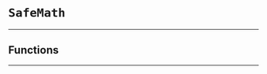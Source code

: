 [Factory]: ../Factory.md#Factory
[Factory-isInstantiation-mapping-address----bool-]: ../Factory.md#Factory-isInstantiation-mapping-address----bool-
[Factory-instantiations-mapping-address----address---]: ../Factory.md#Factory-instantiations-mapping-address----address---
[Factory-getInstantiationCount-address-]: ../Factory.md#Factory-getInstantiationCount-address-
[Factory-register-address-]: ../Factory.md#Factory-register-address-
[Factory-ContractInstantiation-address-address-]: ../Factory.md#Factory-ContractInstantiation-address-address-
[MultiSigWallet]: ../MultiSigWallet.md#MultiSigWallet
[MultiSigWallet-onlyModerator--]: ../MultiSigWallet.md#MultiSigWallet-onlyModerator--
[MultiSigWallet-onlyWallet--]: ../MultiSigWallet.md#MultiSigWallet-onlyWallet--
[MultiSigWallet-ownerDoesNotExist-address-]: ../MultiSigWallet.md#MultiSigWallet-ownerDoesNotExist-address-
[MultiSigWallet-ownerExists-address-]: ../MultiSigWallet.md#MultiSigWallet-ownerExists-address-
[MultiSigWallet-transactionExists-uint256-]: ../MultiSigWallet.md#MultiSigWallet-transactionExists-uint256-
[MultiSigWallet-confirmed-uint256-address-]: ../MultiSigWallet.md#MultiSigWallet-confirmed-uint256-address-
[MultiSigWallet-notConfirmed-uint256-address-]: ../MultiSigWallet.md#MultiSigWallet-notConfirmed-uint256-address-
[MultiSigWallet-notExecuted-uint256-]: ../MultiSigWallet.md#MultiSigWallet-notExecuted-uint256-
[MultiSigWallet-notNull-address-]: ../MultiSigWallet.md#MultiSigWallet-notNull-address-
[MultiSigWallet-validRequirement-uint256-uint256-]: ../MultiSigWallet.md#MultiSigWallet-validRequirement-uint256-uint256-
[MultiSigWallet-MAX_OWNER_COUNT-uint256]: ../MultiSigWallet.md#MultiSigWallet-MAX_OWNER_COUNT-uint256
[MultiSigWallet-transactions-mapping-uint256----struct-MultiSigWallet-Transaction-]: ../MultiSigWallet.md#MultiSigWallet-transactions-mapping-uint256----struct-MultiSigWallet-Transaction-
[MultiSigWallet-confirmations-mapping-uint256----mapping-address----bool--]: ../MultiSigWallet.md#MultiSigWallet-confirmations-mapping-uint256----mapping-address----bool--
[MultiSigWallet-isOwner-mapping-address----bool-]: ../MultiSigWallet.md#MultiSigWallet-isOwner-mapping-address----bool-
[MultiSigWallet-owners-address--]: ../MultiSigWallet.md#MultiSigWallet-owners-address--
[MultiSigWallet-moderator-address]: ../MultiSigWallet.md#MultiSigWallet-moderator-address
[MultiSigWallet-required-uint256]: ../MultiSigWallet.md#MultiSigWallet-required-uint256
[MultiSigWallet-transactionCount-uint256]: ../MultiSigWallet.md#MultiSigWallet-transactionCount-uint256
[MultiSigWallet-receive--]: ../MultiSigWallet.md#MultiSigWallet-receive--
[MultiSigWallet-constructor-address---uint256-]: ../MultiSigWallet.md#MultiSigWallet-constructor-address---uint256-
[MultiSigWallet-changeRequirement-uint256-]: ../MultiSigWallet.md#MultiSigWallet-changeRequirement-uint256-
[MultiSigWallet-submitTransaction-address-uint256-bytes-]: ../MultiSigWallet.md#MultiSigWallet-submitTransaction-address-uint256-bytes-
[MultiSigWallet-confirmTransaction-uint256-]: ../MultiSigWallet.md#MultiSigWallet-confirmTransaction-uint256-
[MultiSigWallet-revokeConfirmation-uint256-]: ../MultiSigWallet.md#MultiSigWallet-revokeConfirmation-uint256-
[MultiSigWallet-executeTransaction-uint256-]: ../MultiSigWallet.md#MultiSigWallet-executeTransaction-uint256-
[MultiSigWallet-isConfirmed-uint256-]: ../MultiSigWallet.md#MultiSigWallet-isConfirmed-uint256-
[MultiSigWallet-addTransaction-address-uint256-bytes-]: ../MultiSigWallet.md#MultiSigWallet-addTransaction-address-uint256-bytes-
[MultiSigWallet-getConfirmationCount-uint256-]: ../MultiSigWallet.md#MultiSigWallet-getConfirmationCount-uint256-
[MultiSigWallet-getTransactionCount-bool-bool-]: ../MultiSigWallet.md#MultiSigWallet-getTransactionCount-bool-bool-
[MultiSigWallet-getOwners--]: ../MultiSigWallet.md#MultiSigWallet-getOwners--
[MultiSigWallet-getConfirmations-uint256-]: ../MultiSigWallet.md#MultiSigWallet-getConfirmations-uint256-
[MultiSigWallet-getTransactionIds-uint256-uint256-bool-bool-]: ../MultiSigWallet.md#MultiSigWallet-getTransactionIds-uint256-uint256-bool-bool-
[MultiSigWallet-addAddress-address-]: ../MultiSigWallet.md#MultiSigWallet-addAddress-address-
[MultiSigWallet-removeAddess-address-]: ../MultiSigWallet.md#MultiSigWallet-removeAddess-address-
[MultiSigWallet-changeNewOwner-address-]: ../MultiSigWallet.md#MultiSigWallet-changeNewOwner-address-
[MultiSigWallet-Confirmation-address-uint256-]: ../MultiSigWallet.md#MultiSigWallet-Confirmation-address-uint256-
[MultiSigWallet-Revocation-address-uint256-]: ../MultiSigWallet.md#MultiSigWallet-Revocation-address-uint256-
[MultiSigWallet-Submission-uint256-]: ../MultiSigWallet.md#MultiSigWallet-Submission-uint256-
[MultiSigWallet-Execution-uint256-]: ../MultiSigWallet.md#MultiSigWallet-Execution-uint256-
[MultiSigWallet-ExecutionFailure-uint256-]: ../MultiSigWallet.md#MultiSigWallet-ExecutionFailure-uint256-
[MultiSigWallet-Deposit-address-uint256-]: ../MultiSigWallet.md#MultiSigWallet-Deposit-address-uint256-
[MultiSigWallet-OwnerAddition-address-]: ../MultiSigWallet.md#MultiSigWallet-OwnerAddition-address-
[MultiSigWallet-OwnerRemoval-address-]: ../MultiSigWallet.md#MultiSigWallet-OwnerRemoval-address-
[MultiSigWallet-RequirementChange-uint256-]: ../MultiSigWallet.md#MultiSigWallet-RequirementChange-uint256-
[MultiSigWallet-Transaction]: ../MultiSigWallet.md#MultiSigWallet-Transaction
[MultiSigWalletFactory]: ../MultiSigWalletFactory.md#MultiSigWalletFactory
[MultiSigWalletFactory-ownerToMultiSigWallet-mapping-address----contract-MultiSigWallet-]: ../MultiSigWalletFactory.md#MultiSigWalletFactory-ownerToMultiSigWallet-mapping-address----contract-MultiSigWallet-
[MultiSigWalletFactory-isAddressConnection-mapping-address----bool-]: ../MultiSigWalletFactory.md#MultiSigWalletFactory-isAddressConnection-mapping-address----bool-
[MultiSigWalletFactory-create-address---uint256-bytes8---address---bytes---uint256-]: ../MultiSigWalletFactory.md#MultiSigWalletFactory-create-address---uint256-bytes8---address---bytes---uint256-
[MultiSigWalletFactory-addAddress-bytes8---address---bytes---uint256-]: ../MultiSigWalletFactory.md#MultiSigWalletFactory-addAddress-bytes8---address---bytes---uint256-
[MultiSigWalletFactory-deleteAddress-address-bytes8---address---bytes---uint256-]: ../MultiSigWalletFactory.md#MultiSigWalletFactory-deleteAddress-address-bytes8---address---bytes---uint256-
[MultiSigWalletFactory-getAllAddress-address-]: ../MultiSigWalletFactory.md#MultiSigWalletFactory-getAllAddress-address-
[MultiSigWalletFactory-checkSameUser-address---]: ../MultiSigWalletFactory.md#MultiSigWalletFactory-checkSameUser-address---
[MultiSigWalletFactory-verifyIntegrity-bytes8---address---bytes---]: ../MultiSigWalletFactory.md#MultiSigWalletFactory-verifyIntegrity-bytes8---address---bytes---
[Recorder]: ../Recorder.md#Recorder
[Recorder-onlyModerator--]: ../Recorder.md#Recorder-onlyModerator--
[Recorder-mergeRequest-mapping-address----address-]: ../Recorder.md#Recorder-mergeRequest-mapping-address----address-
[Recorder-deposited-mapping-uint256----uint256-]: ../Recorder.md#Recorder-deposited-mapping-uint256----uint256-
[Recorder-trava-address]: ../Recorder.md#Recorder-trava-address
[Recorder-moderator-address]: ../Recorder.md#Recorder-moderator-address
[Recorder-nonce-uint256]: ../Recorder.md#Recorder-nonce-uint256
[Recorder-fee-uint256]: ../Recorder.md#Recorder-fee-uint256
[Recorder-constructor-address-uint256-]: ../Recorder.md#Recorder-constructor-address-uint256-
[Recorder-makeMergeRequest-address---bytes---uint256-]: ../Recorder.md#Recorder-makeMergeRequest-address---bytes---uint256-
[Recorder-cancelMergeRequest-address---bytes---uint256-uint256-]: ../Recorder.md#Recorder-cancelMergeRequest-address---bytes---uint256-uint256-
[Recorder-setFee-uint256-]: ../Recorder.md#Recorder-setFee-uint256-
[Recorder-setModerator-address-]: ../Recorder.md#Recorder-setModerator-address-
[Recorder-verifyIntegrity-address---bytes---uint256-]: ../Recorder.md#Recorder-verifyIntegrity-address---bytes---uint256-
[Recorder-withdraw-address-uint256-]: ../Recorder.md#Recorder-withdraw-address-uint256-
[Recorder-mergeRequestCreated-address-address-uint256-]: ../Recorder.md#Recorder-mergeRequestCreated-address-address-uint256-
[Recorder-mergeRequestCanceled-uint256-]: ../Recorder.md#Recorder-mergeRequestCanceled-uint256-
[Recorder-changeModerator-address-address-]: ../Recorder.md#Recorder-changeModerator-address-address-
[Recorder-changeFee-uint256-]: ../Recorder.md#Recorder-changeFee-uint256-
[Recorder-withdrawal-address-address-uint256-]: ../Recorder.md#Recorder-withdrawal-address-address-uint256-
[Recorder-deposit-address-uint256-]: ../Recorder.md#Recorder-deposit-address-uint256-
[Verifier]: ../Verifier.md#Verifier
[Verifier-public2address-bytes-]: ../Verifier.md#Verifier-public2address-bytes-
[Verifier-getMessageHash-bytes8-address-]: ../Verifier.md#Verifier-getMessageHash-bytes8-address-
[Verifier-getMessageHash-bytes-]: ../Verifier.md#Verifier-getMessageHash-bytes-
[Verifier-getMessageHash-bytes8---address---]: ../Verifier.md#Verifier-getMessageHash-bytes8---address---
[Verifier-getMessageHash-address---uint256-]: ../Verifier.md#Verifier-getMessageHash-address---uint256-
[Verifier-testAbi-bytes8-bytes-]: ../Verifier.md#Verifier-testAbi-bytes8-bytes-
[Verifier-getEthSignedMessageHash-bytes32-]: ../Verifier.md#Verifier-getEthSignedMessageHash-bytes32-
[Verifier-splitSignature-bytes-]: ../Verifier.md#Verifier-splitSignature-bytes-
[ERC20]: ../helper/ERC20.md#ERC20
[ERC20-_balances-mapping-address----uint256-]: ../helper/ERC20.md#ERC20-_balances-mapping-address----uint256-
[ERC20-_allowances-mapping-address----mapping-address----uint256--]: ../helper/ERC20.md#ERC20-_allowances-mapping-address----mapping-address----uint256--
[ERC20-_totalSupply-uint256]: ../helper/ERC20.md#ERC20-_totalSupply-uint256
[ERC20-_name-string]: ../helper/ERC20.md#ERC20-_name-string
[ERC20-_symbol-string]: ../helper/ERC20.md#ERC20-_symbol-string
[ERC20-_decimals-uint8]: ../helper/ERC20.md#ERC20-_decimals-uint8
[ERC20-constructor-string-string-uint8-]: ../helper/ERC20.md#ERC20-constructor-string-string-uint8-
[ERC20-name--]: ../helper/ERC20.md#ERC20-name--
[ERC20-symbol--]: ../helper/ERC20.md#ERC20-symbol--
[ERC20-decimals--]: ../helper/ERC20.md#ERC20-decimals--
[ERC20-totalSupply--]: ../helper/ERC20.md#ERC20-totalSupply--
[ERC20-balanceOf-address-]: ../helper/ERC20.md#ERC20-balanceOf-address-
[ERC20-transfer-address-uint256-]: ../helper/ERC20.md#ERC20-transfer-address-uint256-
[ERC20-allowance-address-address-]: ../helper/ERC20.md#ERC20-allowance-address-address-
[ERC20-approve-address-uint256-]: ../helper/ERC20.md#ERC20-approve-address-uint256-
[ERC20-transferFrom-address-address-uint256-]: ../helper/ERC20.md#ERC20-transferFrom-address-address-uint256-
[ERC20-increaseAllowance-address-uint256-]: ../helper/ERC20.md#ERC20-increaseAllowance-address-uint256-
[ERC20-decreaseAllowance-address-uint256-]: ../helper/ERC20.md#ERC20-decreaseAllowance-address-uint256-
[ERC20-_transfer-address-address-uint256-]: ../helper/ERC20.md#ERC20-_transfer-address-address-uint256-
[ERC20-_mint-address-uint256-]: ../helper/ERC20.md#ERC20-_mint-address-uint256-
[ERC20-_burn-address-uint256-]: ../helper/ERC20.md#ERC20-_burn-address-uint256-
[ERC20-_approve-address-address-uint256-]: ../helper/ERC20.md#ERC20-_approve-address-address-uint256-
[ERC20-_beforeTokenTransfer-address-address-uint256-]: ../helper/ERC20.md#ERC20-_beforeTokenTransfer-address-address-uint256-
[IERC20]: ../interfaces/IERC20.md#IERC20
[IERC20-decimals--]: ../interfaces/IERC20.md#IERC20-decimals--
[IERC20-totalSupply--]: ../interfaces/IERC20.md#IERC20-totalSupply--
[IERC20-balanceOf-address-]: ../interfaces/IERC20.md#IERC20-balanceOf-address-
[IERC20-transfer-address-uint256-]: ../interfaces/IERC20.md#IERC20-transfer-address-uint256-
[IERC20-allowance-address-address-]: ../interfaces/IERC20.md#IERC20-allowance-address-address-
[IERC20-approve-address-uint256-]: ../interfaces/IERC20.md#IERC20-approve-address-uint256-
[IERC20-transferFrom-address-address-uint256-]: ../interfaces/IERC20.md#IERC20-transferFrom-address-address-uint256-
[IERC20-Transfer-address-address-uint256-]: ../interfaces/IERC20.md#IERC20-Transfer-address-address-uint256-
[IERC20-Approval-address-address-uint256-]: ../interfaces/IERC20.md#IERC20-Approval-address-address-uint256-
[SafeMath]: #SafeMath
[SafeMath-add-uint256-uint256-]: #SafeMath-add-uint256-uint256-
[SafeMath-sub-uint256-uint256-]: #SafeMath-sub-uint256-uint256-
[SafeMath-sub-uint256-uint256-string-]: #SafeMath-sub-uint256-uint256-string-
[SafeMath-mul-uint256-uint256-]: #SafeMath-mul-uint256-uint256-
[SafeMath-div-uint256-uint256-]: #SafeMath-div-uint256-uint256-
[SafeMath-div-uint256-uint256-string-]: #SafeMath-div-uint256-uint256-string-
[SafeMath-sqrrt-uint256-]: #SafeMath-sqrrt-uint256-
[TravaToken]: ../mocks/TravaToken.md#TravaToken
[TravaToken-decimals--]: ../mocks/TravaToken.md#TravaToken-decimals--
[TravaToken-symbol--]: ../mocks/TravaToken.md#TravaToken-symbol--
[TravaToken-name--]: ../mocks/TravaToken.md#TravaToken-name--
[TravaToken-totalSupply--]: ../mocks/TravaToken.md#TravaToken-totalSupply--
[TravaToken-balanceOf-address-]: ../mocks/TravaToken.md#TravaToken-balanceOf-address-
[TravaToken-transfer-address-uint256-]: ../mocks/TravaToken.md#TravaToken-transfer-address-uint256-
[TravaToken-allowance-address-address-]: ../mocks/TravaToken.md#TravaToken-allowance-address-address-
[TravaToken-approve-address-uint256-]: ../mocks/TravaToken.md#TravaToken-approve-address-uint256-
[TravaToken-transferFrom-address-address-uint256-]: ../mocks/TravaToken.md#TravaToken-transferFrom-address-address-uint256-
[TravaToken-increaseAllowance-address-uint256-]: ../mocks/TravaToken.md#TravaToken-increaseAllowance-address-uint256-
[TravaToken-decreaseAllowance-address-uint256-]: ../mocks/TravaToken.md#TravaToken-decreaseAllowance-address-uint256-
[TravaToken-_transfer-address-address-uint256-]: ../mocks/TravaToken.md#TravaToken-_transfer-address-address-uint256-
[TravaToken-_mint-address-uint256-]: ../mocks/TravaToken.md#TravaToken-_mint-address-uint256-
[TravaToken-_burn-address-uint256-]: ../mocks/TravaToken.md#TravaToken-_burn-address-uint256-
[TravaToken-_approve-address-address-uint256-]: ../mocks/TravaToken.md#TravaToken-_approve-address-address-uint256-
[TravaToken-_burnFrom-address-uint256-]: ../mocks/TravaToken.md#TravaToken-_burnFrom-address-uint256-
[TravaToken-_msgSender--]: ../mocks/TravaToken.md#TravaToken-_msgSender--
# `SafeMath`



---



## Functions


---

